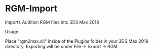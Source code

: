 # RGM-Import
Imports Audition RGM files into 3DS Max 2018

Usage:

Place "rgm2max.dli" inside of the Plugins folder in your 3DS Max 2018 directory. Exporting will be under File -> Export -> RGM
